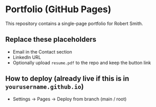 # Portfolio (GitHub Pages)

This repository contains a single-page portfolio for Robert Smith.

## Replace these placeholders
- Email in the Contact section
- LinkedIn URL
- Optionally upload `resume.pdf` to the repo and keep the button link

## How to deploy (already live if this is in `yourusername.github.io`)
- Settings → Pages → Deploy from branch (main / root)
